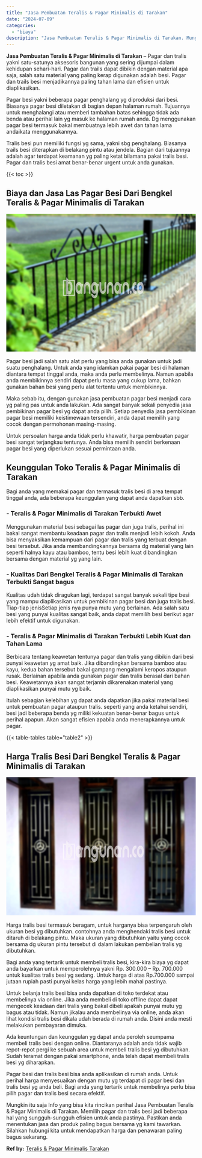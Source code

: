 ```yaml
---
title: "Jasa Pembuatan Teralis & Pagar Minimalis di Tarakan"
date: "2024-07-09"
categories: 
  - "biaya"
description: "Jasa Pembuatan Teralis & Pagar Minimalis di Tarakan. Mungkin itu saja Info yang bisa kita rincikan perihal Jasa Pembuatan Teralis & Pagar Minimalis di Taraka..."
---
```


**Jasa Pembuatan Teralis & Pagar Minimalis di Tarakan** – Pagar dan tralis yakni satu-satunya aksesoris bangunan yang sering dijumpai dalam kehidupan sehari-hari. Pagar dan trails dapat dibikin dengan material apa saja, salah satu material yang paling kerap digunakan adalah besi. Pagar dan trails besi menjadikannya paling tahan lama dan efisien untuk diaplikasikan.

Pagar besi yakni beberapa pagar penghalang yg diproduksi dari besi. Biasanya pagar besi diletakan di bagian depan halaman rumah. Tujuannya untuk menghalangi atau memberi tambahan batas sehingga tidak ada benda atau perihal lain yg masuk ke halaman rumah anda. Dg menggunakan pagar besi termasuk bakal membuatnya lebih awet dan tahan lama andaikata menggunakannya.

Tralis besi pun memiliki fungsi yg sama, yakni sbg penghalang. Biasanya trails besi diterapkan di belakang pintu atau jendela. Bagian dari tujuannya adalah agar terdapat keamanan yg paling ketat bilamana pakai tralis besi. Pagar dan tralis besi amat benar-benar urgent untuk anda gunakan.

{{< toc >}}

## Biaya dan Jasa Las Pagar Besi Dari Bengkel Teralis & Pagar Minimalis di Tarakan

![Jasa Pembuatan Teralis & Pagar Minimalis di Tarakan](/images/pagar-minimalis-murah-35.png)

Pagar besi jadi salah satu alat perlu yang bisa anda gunakan untuk jadi suatu penghalang. Untuk anda yang idamkan pakai pagar besi di halaman diantara tempat tinggal anda, maka anda perlu membelinya. Namun apabila anda membikinnya sendiri dapat perlu masa yang cukup lama, bahkan gunakan bahan besi yang perlu alat tertentu untuk membikinnya.

Maka sebab itu, dengan gunakan jasa pembuatan pagar besi menjadi cara yg paling pas untuk anda lakukan. Ada sangat banyak sekali penyedia jasa pembikinan pagar besi yg dapat anda pilih. Setiap penyedia jasa pembikinan pagar besi memiliki keistimewaan tersendiri, anda dapat memilih yang cocok dengan permohonan masing-masing.

Untuk persoalan harga anda tidak perlu khawatir, harga pembuatan pagar besi sangat terjangkau tentunya. Anda bisa memilih sendiri berkenaan pagar besi yang diperlukan sesuai permintaan anda.

## Keunggulan Toko Teralis & Pagar Minimalis di Tarakan

Bagi anda yang memakai pagar dan termasuk tralis besi di area tempat tinggal anda, ada beberapa keunggulan yang dapat anda dapatkan sbb.

### \- Teralis & Pagar Minimalis di Tarakan Terbukti Awet

Menggunakan material besi sebagai las pagar dan juga tralis, perihal ini bakal sangat membantu keadaan pagar dan tralis menjadi lebih kokoh. Anda bisa menyaksikan kemampuan dari pagar dan tralis yang terbuat dengan besi tersebut. Jika anda membandingkannya bersama dg material yang lain seperti halnya kayu atau bamboo, tentu besi lebih kuat dibandingkan bersama dengan material yg yang lain.

### \- Kualitas Dari Bengkel Teralis & Pagar Minimalis di Tarakan Terbukti Sangat bagus

Kualitas udah tidak diragukan lagi, terdapat sangat banyak sekali tipe besi yang mampu diaplikasikan untuk pembikinan pagar besi dan juga tralis besi. Tiap-tiap jenisSetiap jenis nya punya mutu yang berlainan. Ada salah satu besi yang punyai kualitas sangat baik, anda dapat memilih besi berikut agar lebih efektif untuk digunakan.

### \- Teralis & Pagar Minimalis di Tarakan Terbukti Lebih Kuat dan Tahan Lama

Berbicara tentang keawetan tentunya pagar dan tralis yang dibikin dari besi punyai keawetan yg amat baik. Jika dibandingkan bersama bamboo atau kayu, kedua bahan tersebut bakal gampang mengalami keropos ataupun rusak. Berlainan apabila anda gunakan pagar dan tralis berasal dari bahan besi. Keawetannya akan sangat terjamin dikarenakan material yang diaplikasikan punyai mutu yg baik.

Itulah sebagian kelebihan yg dapat anda dapatkan jika pakai material besi untuk pembuatan pagar ataupun tralis. seperti yang anda ketahui sendiri, besi jadi beberapa benda yg miliki kekuatan benar-benar bagus untuk perihal apapun. Akan sangat efisien apabila anda menerapkannya untuk pagar.

{{< table-tables table="table2" >}}

## Harga Tralis Besi Dari Bengkel Teralis & Pagar Minimalis di Tarakan

![Jasa Pembuatan Teralis & Pagar Minimalis di Tarakan](/images/teralis-minimalis-murah-40.png)

Harga tralis besi termasuk beragam, untuk harganya bisa terpengaruh oleh ukuran besi yg dibutuhkan. contohnya anda menghendaki tralis besi untuk ditaruh di belakang pintu. Maka ukuran yang dibutuhkan yaitu yang cocok bersama dg ukuran pintu tersebut di dalam lakukan pembelian tralis yg dibutuhkan.

Bagi anda yang tertarik untuk membeli tralis besi, kira-kira biaya yg dapat anda bayarkan untuk memperolehnya yakni Rp. 300.000 – Rp. 700.000 untuk kualitas tralis besi yg sedang. Untuk harga di atas Rp.700.000 sampai jutaan rupiah pasti punyai kelas harga yang lebih mahal pastinya.

Untuk belanja tralis besi bisa anda dapatkan di toko terdekat atau membelinya via online. Jika anda membeli di toko offline dapat dapat mengecek keadaan dari tralis yang bakal dibeli apakah punyai mutu yg bagus atau tidak. Namun jikalau anda membelinya via online, anda akan lihat kondisi tralis besi dikala udah berada di rumah anda. Disini anda mesti melakukan pembayaran dimuka.

Ada keuntungan dan keunggulan yg dapat anda peroleh seumpama membeli tralis besi dengan online. Diantaranya adalah anda tidak wajib repot-repot pergi ke sebuah area untuk membeli tralis besi yg dibutuhkan. Sudah teramat dengan pakai smartphone, anda telah dapat membeli tralis besi yg diharapkan.

Pagar besi dan tralis besi bisa anda aplikasikan di rumah anda. Untuk perihal harga menyesuaikan dengan mutu yg terdapat di pagar besi dan tralis besi yg anda beli. Bagi anda yang tertarik untuk membelinya perlu bisa pilih pagar dan tralis besi secara efektif.

Mungkin itu saja Info yang bisa kita rincikan perihal Jasa Pembuatan Teralis & Pagar Minimalis di Tarakan. Memilih pagar dan tralis besi jadi beberapa hal yang sungguh-sungguh efisien untuk anda pastinya. Pastikan anda menentukan jasa dan produk paling bagus bersama yg kami tawarkan. Silahkan hubungi kita untuk mendapatkan harga dan penawaran paling bagus sekarang.

**Ref by:** [Teralis & Pagar Minimalis Tarakan](https://id.wikipedia.org/wiki/Teralis)
